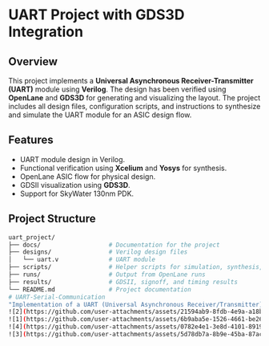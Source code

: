 # UART Project with GDS3D Integration

## Overview

This project implements a **Universal Asynchronous Receiver-Transmitter (UART)** module using **Verilog**. The design has been verified using **OpenLane** and **GDS3D** for generating and visualizing the layout. The project includes all design files, configuration scripts, and instructions to synthesize and simulate the UART module for an ASIC design flow.

## Features

- UART module design in Verilog.
- Functional verification using **Xcelium** and **Yosys** for synthesis.
- OpenLane ASIC flow for physical design.
- GDSII visualization using **GDS3D**.
- Support for SkyWater 130nm PDK.

## Project Structure

```bash
uart_project/
├── docs/                   # Documentation for the project
├── designs/                # Verilog design files
│   └── uart.v              # UART module
├── scripts/                # Helper scripts for simulation, synthesis, etc.
├── runs/                   # Output from OpenLane runs
├── results/                # GDSII, signoff, and timing results
└── README.md               # Project documentation
# UART-Serial-Communication
"Implementation of a UART (Universal Asynchronous Receiver/Transmitter) module in Verilog, designed for serial communication between devices. The project includes a testbench for simulation and verification of the UART functionality, with support for 9600 baud rate and transmission/reception of 8-bit data."
![2](https://github.com/user-attachments/assets/21594ab9-8fdb-4e9a-a18b-5c1fdc129c56)
![1](https://github.com/user-attachments/assets/6b9aba5e-1526-4661-be26-0e22a016171d)
![4](https://github.com/user-attachments/assets/0782e4e1-3e8d-4101-8919-ab96b09606b0)
![3](https://github.com/user-attachments/assets/5d78db7a-8b9e-45ba-87ac-6d085f84b437)


